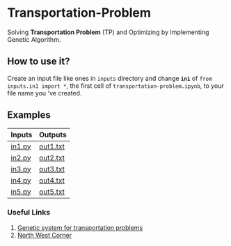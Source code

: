 # Transportation-Problem

Solving **Transportation Problem** (TP) and Optimizing by Implementing Genetic Algorithm.

## How to use it?

Create an input file like ones in `inputs` directory and change **`in1`** of `from inputs.in1 import *`, the first cell of `transportation-problem.ipynb`, to your file name you 've created.

## Examples

| Inputs                  | Outputs                      |
| ----------------------- | ---------------------------- |
| [in1.py](inputs/in1.py) | [out1.txt](outputs/out1.txt) |
| [in2.py](inputs/in1.py) | [out2.txt](outputs/out2.txt) |
| [in3.py](inputs/in1.py) | [out3.txt](outputs/out3.txt) |
| [in4.py](inputs/in1.py) | [out4.txt](outputs/out4.txt) |
| [in5.py](inputs/in1.py) | [out5.txt](outputs/out5.txt) |

### Useful Links

1. [Genetic system for transportation problems](https://scholarworks.umt.edu/cgi/viewcontent.cgi?article=6577&context=etd)
2. [North West Corner](https://geekrodion.com/blog/operations/corner)
